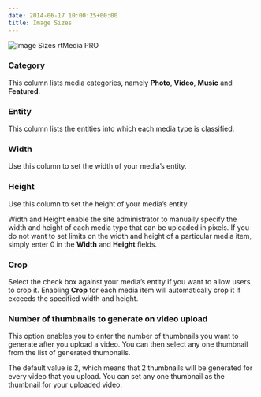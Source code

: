 ```yaml
---
date: 2014-06-17 10:00:25+00:00
title: Image Sizes
---
```


![Image Sizes rtMedia PRO](http://docs.rtcamp.com/wp-content/uploads/2014/06/Image-Sizes-rtMedia-PRO.jpg)


### Category


This column lists media categories, namely **Photo**, **Video**, **Music** and **Featured**.


### Entity


This column lists the entities into which each media type is classified.


### Width


Use this column to set the width of your media’s entity.


### Height


Use this column to set the height of your media’s entity.

Width and Height enable the site administrator to manually specify the width and height of each media type that can be uploaded in pixels. If you do not want to set limits on the width and height of a particular media item, simply enter 0 in the **Width** and **Height** fields.


### Crop


Select the check box against your media’s entity if you want to allow users to crop it. Enabling **Crop** for each media item will automatically crop it if exceeds the specified width and height.


### Number of thumbnails to generate on video upload


This option enables you to enter the number of thumbnails you want to generate after you upload a video. You can then select any one thumbnail from the list of generated thumbnails.

The default value is 2, which means that 2 thumbnails will be generated for every video that you upload. You can set any one thumbnail as the thumbnail for your uploaded video.




